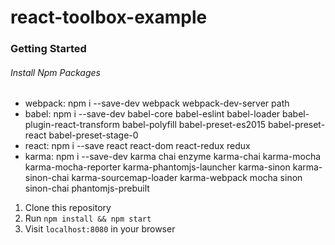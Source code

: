 # react-toolbox-example

### Getting Started

###### Install Npm Packages
  - webpack: npm i --save-dev webpack webpack-dev-server path
  - babel: npm i --save-dev babel-core babel-eslint babel-loader babel-plugin-react-transform babel-polyfill babel-preset-es2015 babel-preset-react babel-preset-stage-0
  - react: npm i --save react react-dom react-redux redux
  - karma: npm i --save-dev karma chai enzyme karma-chai karma-mocha karma-mocha-reporter karma-phantomjs-launcher karma-sinon karma-sinon-chai karma-sourcemap-loader karma-webpack mocha sinon sinon-chai phantomjs-prebuilt

1. Clone this repository
2. Run `npm install && npm start`
3. Visit `localhost:8080` in your browser
